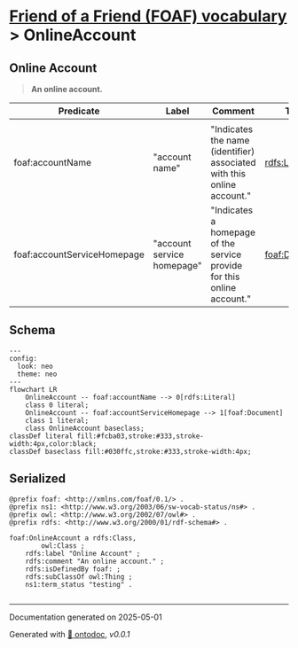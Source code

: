 # [Friend of a Friend (FOAF) vocabulary](../homepage.md) > OnlineAccount

## Online Account

> **An online account.**


| Predicate | Label | Comment | Type |
| -------------------------------- | -------------------------------- | ------------------------------------ | ---- |
| |
| foaf:accountName | "account name" | "Indicates the name (identifier) associated with this online account." |[rdfs:Literal](<http://www.w3.org/2000/01/rdf-schema#Literal>) | |
| foaf:accountServiceHomepage | "account service homepage" | "Indicates a homepage of the service provide for this online account." |[foaf:Document](Document.md) |

## Schema

```mermaid
---
config:
  look: neo
  theme: neo
---
flowchart LR
    OnlineAccount -- foaf:accountName --> 0[rdfs:Literal]
    class 0 literal;
    OnlineAccount -- foaf:accountServiceHomepage --> 1[foaf:Document]
    class 1 literal;
    class OnlineAccount baseclass;
classDef literal fill:#fcba03,stroke:#333,stroke-width:4px,color:black;
classDef baseclass fill:#030ffc,stroke:#333,stroke-width:4px;
```



## Serialized

```ttl
@prefix foaf: <http://xmlns.com/foaf/0.1/> .
@prefix ns1: <http://www.w3.org/2003/06/sw-vocab-status/ns#> .
@prefix owl: <http://www.w3.org/2002/07/owl#> .
@prefix rdfs: <http://www.w3.org/2000/01/rdf-schema#> .

foaf:OnlineAccount a rdfs:Class,
        owl:Class ;
    rdfs:label "Online Account" ;
    rdfs:comment "An online account." ;
    rdfs:isDefinedBy foaf: ;
    rdfs:subClassOf owl:Thing ;
    ns1:term_status "testing" .


```

---

Documentation generated on 2025-05-01

Generated with [📑 ontodoc](https://github.com/StephaneBranly/ontodoc), *v0.0.1*
